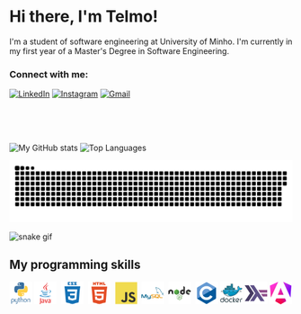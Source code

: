 # Hi there, I'm Telmo! 

<!--
[![Instagram badge](https://img.shields.io/badge/-@telmo.maciel-red?style=for-the-badge&logo=Instagram&logoColor=white)](https://www.instagram.com/telmo.maciel/)
[![Email badge](https://img.shields.io/badge/-telmomaciel9-c71610?style=for-the-badge&logo=Gmail&logoColor=white)](mailto:telmomaciel9@gmail.com)
-->

I'm a student of software engineering at University of Minho. 
I'm currently in my first year of a Master's Degree in Software Engineering.

### Connect with me:

[![LinkedIn](https://img.shields.io/badge/LinkedIn-0077B5?style=for-the-badge&logo=linkedin&logoColor=white)](https://www.linkedin.com/in/telmo-maciel/)
[![Instagram](https://img.shields.io/badge/Instagram-E4405F?style=for-the-badge&logo=instagram&logoColor=white)](https://www.instagram.com/telmo.maciel/)
[![Gmail](https://img.shields.io/badge/LinkedIn-0077B5?style=for-the-badge&logo=linkedin&logoColor=white)](mailto:telmomaciel9@gmail.com)


<br />
<br />
<br />


<!--
![My GitHub stats](https://github-readme-stats.vercel.app/api?username=telmomaciel9&count_private=true&show_icons=true&theme=nord&hide=contribs&hide_border=true)
![Top Languages](https://github-readme-stats.vercel.app/api/top-langs/?username=telmomaciel9&layout=compact&theme=nord&hide_border=true)
-->

![My GitHub stats](https://github-readme-stats.vercel.app/api?username=telmomaciel9&count_private=true&show_icons=true&theme=blue-green&hide=contribs&hide_border=true)
![Top Languages](https://github-readme-stats.vercel.app/api/top-langs/?username=telmomaciel9&layout=compact&theme=blue-green&hide_border=true)



![snake gif](https://github.com/telmomaciel9/telmomaciel9/blob/output/github-contribution-grid-snake-dark.svg)


![snake gif](https://github.com/telmomaciel9/telmomaciel9/blob/output/github-contribution-grid-snake.gif)


<!--
## My university projects and exercises.

| 1<sup>st</sup> year - 1<sup>st</sup> semester |  |
| --- | :---: |
| Programação Funcional | [PF](https://github.com/telmomaciel9/PF) | 
| Laboratórios de Informática I | [LI1](https://github.com/telmomaciel9/LI1) |


| 1<sup>st</sup> year - 2<sup>nd</sup> semester |  |
| --- | :---: |
| Programação Imperativa | [PI](https://github.com/telmomaciel9/PI)  |
| Laboratórios de Informática II | [LI2](https://github.com/telmomaciel9/LI2) |

| 2<sup>nd</sup> year - 1<sup>st</sup> semester |  |
| --- | :---: |
| Laboratórios de Informática III | [LI3](https://github.com/telmomaciel9/LI3) |

| 2<sup>nd</sup> year - 2<sup>nd</sup> semester |  |
| --- | :---: |
| Programação Orientada aos Objetos | [POO](https://github.com/telmomaciel9/POO)  |
| Sistemas Operativos | [SO](https://github.com/telmomaciel9/SO) |

| 3<sup>rd</sup> year - 1<sup>st</sup> semester |  |
| --- | :---: |
| Inteligência Artificial | [IA](https://github.com/telmomaciel9/IA-Project)  |
| Sistemas Distribuidos | [SD](https://github.com/telmomaciel9/SD_Project)  |
| Laboratórios de Informática IV | [LI4]()  |
| Comunicação por Computador | [CC](https://github.com/telmomaciel9/CC)  |
| Desenvolvimento de Sistemas de Software | [DSS](https://github.com/telmomaciel9/DSS-PROJECT)  |

| 3<sup>rd</sup> year - 2<sup>nd</sup> semester |  |
| --- | :---: |
| Aprendizagem e Decisão Inteligentes	 | [ADI]()  |
| Computação Gráfica | [CG]() |
| Interface Pessoa-Máquina | [IPM]()  |
| Engenharia Web | [EngWeb]()  |
| Processamento de Linguagens	 | [PL]()  |

| 4<sup>th</sup> year - 1<sup>st</sup> semester |  |
| --- | :---: |
| Computação Paralela	 | [CPar]()  |
| Métodos Formais em Engenharia de Software | [MFES]() |
| Dados e Aprendizagem Automática | [DAA]()  |
| Engenharia de Serviços em Rede | [ESR]()  |
| Aplicações e Serviços de Computação em Nuvem | [ASCN]()  |
| Requisitos e Arquiteturas de Software | [RAS]()  |
-->

<!--
## My other projects

- [**Title**](repository) - Description.
-->

## My programming skills
<!--
- Python
- Haskell
- C
- Java
- CSS
- Html
-->
<div>
  <img src="https://github.com/devicons/devicon/blob/master/icons/python/python-original-wordmark.svg" title="Python" **alt="Python" width="40" height="40"/>
  <img src="https://github.com/devicons/devicon/blob/master/icons/java/java-original-wordmark.svg" title="Java" alt="Java" width="40" height="40"/>&nbsp;
  <img src="https://github.com/devicons/devicon/blob/master/icons/css3/css3-plain-wordmark.svg"  title="CSS3" alt="CSS" width="40" height="40"/>&nbsp;
  <img src="https://github.com/devicons/devicon/blob/master/icons/html5/html5-plain-wordmark.svg" title="HTML5" alt="HTML" width="40" height="40"/>&nbsp;
  <img src="https://github.com/devicons/devicon/blob/master/icons/javascript/javascript-original.svg" title="JavaScript" alt="JavaScript" width="40" height="40"/>&nbsp;
  <img src="https://github.com/devicons/devicon/blob/master/icons/mysql/mysql-original-wordmark.svg" title="MySQL"  alt="MySQL" width="40" height="40"/>&nbsp;
  <img src="https://github.com/devicons/devicon/blob/master/icons/nodejs/nodejs-original-wordmark.svg" title="NodeJS" alt="NodeJS" width="40" height="40"/>&nbsp;
  <img src="https://github.com/devicons/devicon/blob/master/icons/c/c-original.svg" title="C" **alt="C" width="40" height="40"/>
  <img src="https://github.com/devicons/devicon/blob/master/icons/docker/docker-original-wordmark.svg" title="Docker" **alt="Docker" width="40" height="40"/>
  <img src="https://github.com/devicons/devicon/blob/master/icons/haskell/haskell-original.svg" title="Haskell" **alt="Haskell" width="40" height="40"/>
  <img src="https://github.com/devicons/devicon/blob/master/icons/angular/angular-original.svg" title="Angular" **alt="Angular" width="40" height="40"/>
</div>
